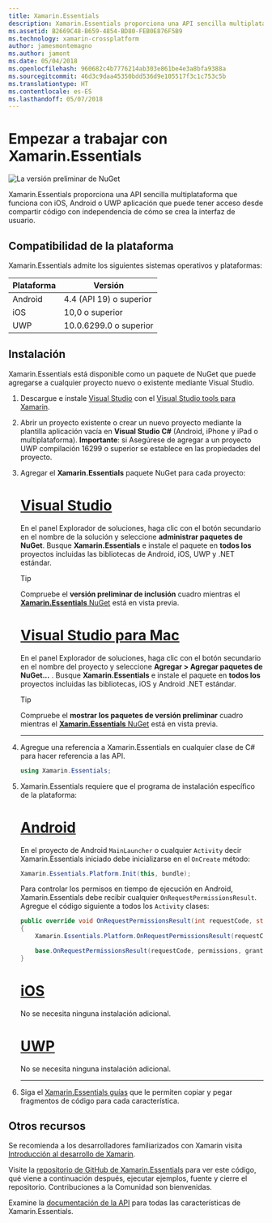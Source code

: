 ```yaml
---
title: Xamarin.Essentials
description: Xamarin.Essentials proporciona una API sencilla multiplataforma que funciona con iOS, Android o UWP aplicación que puede tener acceso desde compartir código con independencia de cómo se crea la interfaz de usuario.
ms.assetid: B2669C48-B659-4854-BD80-FEB0E876F5B9
ms.technology: xamarin-crossplatform
author: jamesmontemagno
ms.author: jamont
ms.date: 05/04/2018
ms.openlocfilehash: 960682c4b7776214ab303e861be4e3a8bfa9388a
ms.sourcegitcommit: 46d3c9daa45350bdd536d9e105517f3c1c753c5b
ms.translationtype: HT
ms.contentlocale: es-ES
ms.lasthandoff: 05/07/2018
---
```

# <a name="get-started-with-xamarinessentials"></a>Empezar a trabajar con Xamarin.Essentials

![La versión preliminar de NuGet](~/media/shared/pre-release.png)

Xamarin.Essentials proporciona una API sencilla multiplataforma que funciona con iOS, Android o UWP aplicación que puede tener acceso desde compartir código con independencia de cómo se crea la interfaz de usuario.

## <a name="platform-support"></a>Compatibilidad de la plataforma

Xamarin.Essentials admite los siguientes sistemas operativos y plataformas:

| Plataforma | Versión |
| --- | --- |
| Android | 4.4 (API 19) o superior |
| iOS |10,0 o superior |
| UWP | 10.0.6299.0 o superior |

## <a name="installation"></a>Instalación

Xamarin.Essentials está disponible como un paquete de NuGet que puede agregarse a cualquier proyecto nuevo o existente mediante Visual Studio.

1. Descargue e instale [Visual Studio](http://visualstudio.com) con el [Visual Studio tools para Xamarin](~/cross-platform/get-started/installation/index.md).

2. Abrir un proyecto existente o crear un nuevo proyecto mediante la plantilla aplicación vacía en **Visual Studio C#** (Android, iPhone y iPad o multiplataforma). **Importante**: si Asegúrese de agregar a un proyecto UWP compilación 16299 o superior se establece en las propiedades del proyecto.

3. Agregar el **Xamarin.Essentials** paquete NuGet para cada proyecto:

    # <a name="visual-studiotabwindows"></a>[Visual Studio](#tab/windows)

    En el panel Explorador de soluciones, haga clic con el botón secundario en el nombre de la solución y seleccione **administrar paquetes de NuGet**. Busque **Xamarin.Essentials** e instale el paquete en **todos los** proyectos incluidas las bibliotecas de Android, iOS, UWP y .NET estándar.

    > [!TIP]
    > Compruebe el **versión preliminar de inclusión** cuadro mientras el [ **Xamarin.Essentials** NuGet](https://www.nuget.org/packages/Xamarin.Essentials) está en vista previa.

    # <a name="visual-studio-for-mactabmacos"></a>[Visual Studio para Mac](#tab/macos)

    En el panel Explorador de soluciones, haga clic con el botón secundario en el nombre del proyecto y seleccione **Agregar > Agregar paquetes de NuGet...** . Busque **Xamarin.Essentials** e instale el paquete en **todos los** proyectos incluidas las bibliotecas, iOS y Android .NET estándar.

    > [!TIP]
    > Compruebe el **mostrar los paquetes de versión preliminar** cuadro mientras el [ **Xamarin.Essentials** NuGet](https://www.nuget.org/packages/Xamarin.Essentials) está en vista previa.

    -----

4. Agregue una referencia a Xamarin.Essentials en cualquier clase de C# para hacer referencia a las API.

    ```csharp
    using Xamarin.Essentials;
    ```

5. Xamarin.Essentials requiere que el programa de instalación específico de la plataforma:

    # <a name="androidtabandroid"></a>[Android](#tab/android)

    En el proyecto de Android `MainLauncher` o cualquier `Activity` decir Xamarin.Essentials iniciado debe inicializarse en el `OnCreate` método:

    ```csharp
    Xamarin.Essentials.Platform.Init(this, bundle);
    ```

    Para controlar los permisos en tiempo de ejecución en Android, Xamarin.Essentials debe recibir cualquier `OnRequestPermissionsResult`. Agregue el código siguiente a todos los `Activity` clases:

    ```csharp
    public override void OnRequestPermissionsResult(int requestCode, string[] permissions, [GeneratedEnum] Android.Content.PM.Permission[] grantResults)
    {
        Xamarin.Essentials.Platform.OnRequestPermissionsResult(requestCode, permissions, grantResults);

        base.OnRequestPermissionsResult(requestCode, permissions, grantResults);
    }
    ```

    # <a name="iostabios"></a>[iOS](#tab/ios)

    No se necesita ninguna instalación adicional.

    # <a name="uwptabuwp"></a>[UWP](#tab/uwp)

    No se necesita ninguna instalación adicional.

    -----

6. Siga el [Xamarin.Essentials guías](index.md) que le permiten copiar y pegar fragmentos de código para cada característica.

## <a name="other-resources"></a>Otros recursos

Se recomienda a los desarrolladores familiarizados con Xamarin visita [Introducción al desarrollo de Xamarin](~/cross-platform/getting-started/index.md).

Visite la [repositorio de GitHub de Xamarin.Essentials](http://github.com/xamarin/Essentials) para ver este código, qué viene a continuación después, ejecutar ejemplos, fuente y cierre el repositorio. Contribuciones a la Comunidad son bienvenidas.

Examine la [documentación de la API](xref:Xamarin.Essentials) para todas las características de Xamarin.Essentials.
